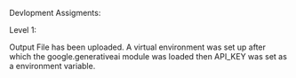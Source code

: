 Devlopment Assigments:

Level 1:

Output File has been uploaded. A virtual environment was set up after which the google.generativeai module was loaded then API_KEY was set as a environment variable.
